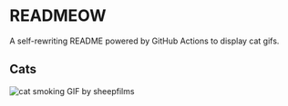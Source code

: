 # READMEOW

A self-rewriting README powered by GitHub Actions to display cat gifs.

## Cats

![cat smoking GIF by sheepfilms](https://media2.giphy.com/media/l0ExdMHUDKteztyfe/200.gif?cid=9acd02datlsfllsw6fsm6vm1z5kjse6vrlgq2g33mu6vpzfg&ep=v1_gifs_search&rid=200.gif&ct=g)
